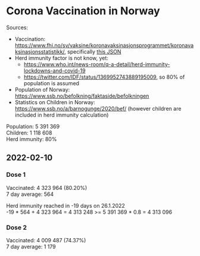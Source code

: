 # Corona Vaccination in Norway

Sources:

- Vaccination: <https://www.fhi.no/sv/vaksine/koronavaksinasjonsprogrammet/koronavaksinasjonsstatistikk/>, specifically [this JSON](https://www.fhi.no/api/chartdata/api/99119)
- Herd immunity factor is not know, yet:
  - <https://www.who.int/news-room/q-a-detail/herd-immunity-lockdowns-and-covid-19>
  - <https://twitter.com/IDF/status/1369952743889195009>, so 80% of population is assumed
- Population of Norway: <https://www.ssb.no/befolkning/faktaside/befolkningen>
- Statistics on Children in Norway: https://www.ssb.no/a/barnogunge/2020/bef/ (however children are included in herd immunity calculation)

Population: 5 391 369  
Children: 1 118 608  
Herd immunity: 80%  

## 2022-02-10

### Dose 1

Vaccinated: 4 323 964 (80.20%)  
7 day average: 564

Herd immunity reached in -19 days on 26.1.2022  
-19 * 564 + 4 323 964 = 4 313 248 >= 5 391 369 * 0.8 = 4 313 096

### Dose 2

Vaccinated: 4 009 487 (74.37%)  
7 day average: 1 179

